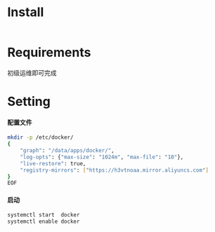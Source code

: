 # Install

```shell

```

# Requirements

初级运维即可完成

# Setting

#### 配置文件
```bash
mkdir -p /etc/docker/
{
    "graph": "/data/apps/docker/",
    "log-opts": {"max-size": "1024m", "max-file": "10"},
    "live-restore": true,
    "registry-mirrors": ["https://h3vtnoaa.mirror.aliyuncs.com"]
}
EOF
```

#### 启动
```bash
systemctl start  docker
systemctl enable docker
```

